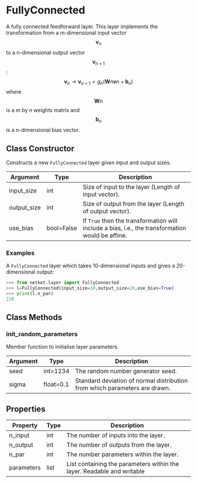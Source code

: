 # FullyConnected
A fully connected feedforward layer. This layer implements the transformation from a m-dimensional input vector $$ \boldsymbol{v}_n $$ to a n-dimensional output vector $$ \boldsymbol{v}_{n+1} $$: $$ \boldsymbol{v}_n \rightarrow \boldsymbol{v}_{n+1} = g_{n}(\boldsymbol{W}{n}\boldsymbol{v}{n} + \boldsymbol{b}_{n} ) $$ where $$ \boldsymbol{W}{n} $$ is a m by n weights matrix and $$ \boldsymbol{b}_{n} $$ is a n-dimensional bias vector.

## Class Constructor
Constructs a new ``FullyConnected`` layer given input and output
sizes.

| Argument  |   Type   |                                           Description                                            |
|-----------|----------|--------------------------------------------------------------------------------------------------|
|input_size |int       |Size of input to the layer (Length of input vector).                                              |
|output_size|int       |Size of output from the layer (Length of output vector).                                          |
|use_bias   |bool=False|If ``True`` then the transformation will include a bias, i.e., the transformation would be affine.|

### Examples
A ``FullyConnected`` layer which takes 10-dimensional inputs
and gives a 20-dimensional output:

```python
>>> from netket.layer import FullyConnected
>>> l=FullyConnected(input_size=10,output_size=20,use_bias=True)
>>> print(l.n_par)
220
```



## Class Methods 
### init_random_parameters
Member function to initialise layer parameters.

|Argument|  Type   |                               Description                                |
|--------|---------|--------------------------------------------------------------------------|
|seed    |int=1234 |The random number generator seed.                                         |
|sigma   |float=0.1|Standard deviation of normal distribution from which parameters are drawn.|

## Properties
| Property |Type|                                    Description                                    |
|----------|----|-----------------------------------------------------------------------------------|
|n_input   |int | The number of inputs into the layer.                                              |
|n_output  |int | The number of outputs from the layer.                                             |
|n_par     |int | The number parameters within the layer.                                           |
|parameters|list| List containing the parameters within the layer.             Readable and writable|

